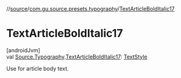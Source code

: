 //[source](../../index.md)/[com.gu.source.presets.typography](index.md)/[TextArticleBoldItalic17](-text-article-bold-italic17.md)

# TextArticleBoldItalic17

[androidJvm]\
val [Source.Typography](../com.gu.source/-source/-typography/index.md).[TextArticleBoldItalic17](-text-article-bold-italic17.md): [TextStyle](https://developer.android.com/reference/kotlin/androidx/compose/ui/text/TextStyle.html)

Use for article body text.
